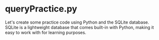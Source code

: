 # queryPractice.py

Let's create some practice code using Python and the SQLite database. 
SQLite is a lightweight database that comes built-in with Python, 
making it easy to work with for learning purposes. 

